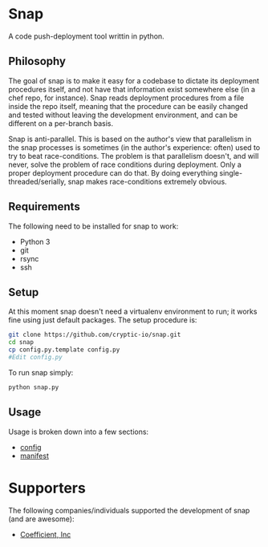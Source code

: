 # Snap

A code push-deployment tool writtin in python.

## Philosophy

The goal of snap is to make it easy for a codebase to dictate its deployment procedures itself, and
not have that information exist somewhere else (in a chef repo, for instance). Snap reads deployment
procedures from a file inside the repo itself, meaning that the procedure can be easily changed and
tested without leaving the development environment, and can be different on a per-branch basis.

Snap is anti-parallel. This is based on the author's view that parallelism in the snap processes is
sometimes (in the author's experience: often) used to try to beat race-conditions. The problem is that
parallelism doesn't, and will never, solve the problem of race conditions during deployment. Only a
proper deployment procedure can do that. By doing everything single-threaded/serially, snap makes
race-conditions extremely obvious.

## Requirements

The following need to be installed for snap to work:
* Python 3
* git
* rsync
* ssh

## Setup

At this moment snap doesn't need a virtualenv environment to run; it works fine using just default
packages. The setup procedure is:

```bash
git clone https://github.com/cryptic-io/snap.git
cd snap
cp config.py.template config.py
#Edit config.py
```
To run snap simply:

```bash
python snap.py
```

## Usage

Usage is broken down into a few sections:

* [config](doc/config.md)
* [manifest](doc/manifest.md)

# Supporters

The following companies/individuals supported the development of snap (and are awesome):

* [Coefficient, Inc](http://www.coefficientinc.com/)

